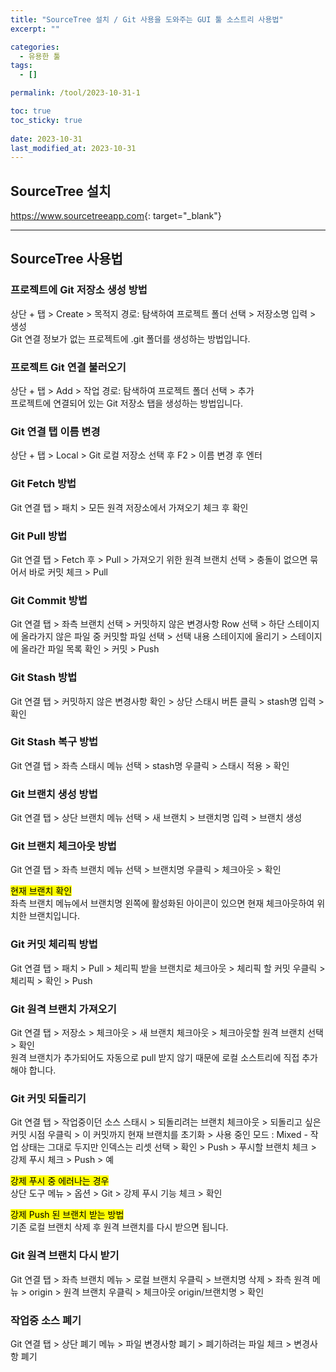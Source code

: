```yaml
---
title: "SourceTree 설치 / Git 사용을 도와주는 GUI 툴 소스트리 사용법"
excerpt: ""

categories:
  - 유용한 툴
tags:
  - []

permalink: /tool/2023-10-31-1

toc: true
toc_sticky: true
 
date: 2023-10-31
last_modified_at: 2023-10-31
---
```


## SourceTree 설치

<https://www.sourcetreeapp.com>{: target="_blank"}

---

## SourceTree 사용법

### 프로젝트에 Git 저장소 생성 방법
상단 + 탭 > Create > 목적지 경로: 탐색하여 프로젝트 폴더 선택 > 저장소명 입력 > 생성  
Git 연결 정보가 없는 프로젝트에 .git 폴더를 생성하는 방법입니다.

### 프로젝트 Git 연결 불러오기
상단 + 탭 > Add > 작업 경로: 탐색하여 프로젝트 폴더 선택 > 추가  
프로젝트에 연결되어 있는 Git 저장소 탭을 생성하는 방법입니다.

### Git 연결 탭 이름 변경
상단 + 탭 > Local > Git 로컬 저장소 선택 후 F2 > 이름 변경 후 엔터

### Git Fetch 방법
Git 연결 탭 > 패치 > 모든 원격 저장소에서 가져오기 체크 후 확인

### Git Pull 방법
Git 연결 탭 >  Fetch 후 > Pull > 가져오기 위한 원격 브랜치 선택 > 충돌이 없으면 묶어서 바로 커밋 체크 > Pull

### Git Commit 방법
Git 연결 탭 >  좌측 브랜치 선택 > 커밋하지 않은 변경사항 Row 선택 > 하단 스테이지에 올라가지 않은 파일 중 커밋할 파일 선택 > 선택 내용 스테이지에 올리기 > 스테이지에 올라간 파일 목록 확인 > 커밋 > Push

### Git Stash 방법
Git 연결 탭 > 커밋하지 않은 변경사항 확인 > 상단 스태시 버튼 클릭 > stash명 입력 > 확인

### Git Stash 복구 방법
Git 연결 탭 > 좌측 스태시 메뉴 선택 > stash명 우클릭 > 스태시 적용 > 확인

### Git 브랜치 생성 방법
Git 연결 탭 > 상단 브랜치 메뉴 선택 > 새 브랜치 > 브랜치명 입력 > 브랜치 생성

### Git 브랜치 체크아웃 방법
Git 연결 탭 > 좌측 브랜치 메뉴 선택 > 브랜치명 우클릭 > 체크아웃 > 확인

<mark>현재 브랜치 확인</mark>  
좌측 브랜치 메뉴에서 브랜치명 왼쪽에 활성화된 아이콘이 있으면 현재 체크아웃하여 위치한 브랜치입니다.

### Git 커밋 체리픽 방법
Git 연결 탭 > 패치 > Pull > 체리픽 받을 브랜치로 체크아웃 > 체리픽 할 커밋 우클릭 > 체리픽 > 확인 > Push

### Git 원격 브랜치 가져오기
Git 연결 탭 > 저장소 > 체크아웃 > 새 브랜치 체크아웃 > 체크아웃할 원격 브랜치 선택 > 확인  
원격 브랜치가 추가되어도 자동으로 pull 받지 않기 때문에 로컬 소스트리에 직접 추가해야 합니다.

### Git 커밋 되돌리기
Git 연결 탭 > 작업중이던 소스 스태시 > 되돌리려는 브랜치 체크아웃 > 되돌리고 싶은 커밋 시점 우클릭 > 이 커밋까지 현재 브랜치를 초기화 > 사용 중인 모드 : Mixed - 작업 상태는 그대로 두지만 인덱스는 리셋 선택 > 확인 >  Push > 푸시할 브랜치 체크 > 강제 푸시 체크 > Push > 예

<mark>강제 푸시 중 에러나는 경우</mark>  
상단 도구 메뉴 > 옵션 > Git > 강제 푸시 기능 체크 > 확인

<mark>강제 Push 된 브랜치 받는 방법</mark>  
기존 로컬 브랜치 삭제 후 원격 브랜치를 다시 받으면 됩니다.

### Git 원격 브랜치 다시 받기
Git 연결 탭 > 좌측 브랜치 메뉴 > 로컬 브랜치 우클릭 > 브랜치명 삭제 > 좌측 원격 메뉴 > origin > 원격 브랜치 우클릭 > 체크아웃 origin/브랜치명 > 확인

### 작업중 소스 폐기
Git 연결 탭 > 상단 폐기 메뉴 > 파일 변경사항 폐기 > 폐기하려는 파일 체크 > 변경사항 폐기
